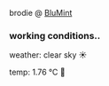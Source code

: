 brodie @ [BluMint](https://www.linkedin.com/company/blumint-io/)

<!--weather_start-->
### working conditions..

weather: clear sky ☀️

temp: 1.76 °C 🧥

<!--weather_end-->
